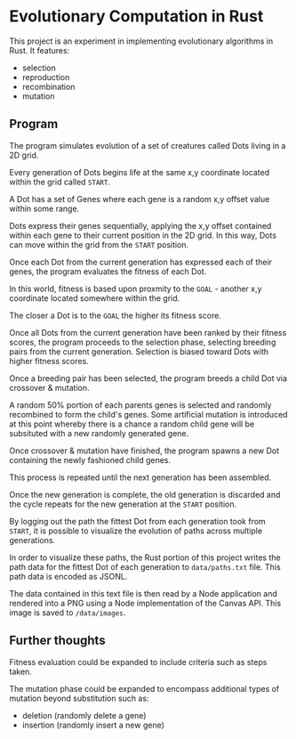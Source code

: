 # Evolutionary Computation in Rust

This project is an experiment in implementing evolutionary algorithms in Rust. It features:
- selection
- reproduction
- recombination
- mutation

## Program

The program simulates evolution of a set of creatures called Dots living in a 2D grid. 

Every generation of Dots begins life at the same x,y coordinate located within the grid called `START`.

A Dot has a set of Genes where each gene is a random x,y offset value within some range. 

Dots express their genes sequentially, applying the x,y offset contained within each gene to their current position in the 2D grid. In this way, Dots can move within the grid from the `START` position.

Once each Dot from the current generation has expressed each of their genes, the program evaluates the fitness of each Dot.

In this world, fitness is based upon proxmity to the `GOAL` - another x,y coordinate located somewhere within the grid. 

The closer a Dot is to the `GOAL` the higher its fitness score.

Once all Dots from the current generation have been ranked by their fitness scores, the program proceeds to the selection phase, selecting breeding pairs from the current generation. Selection is biased toward Dots with higher fitness scores.

Once a breeding pair has been selected, the program breeds a child Dot via crossover & mutation. 

A random 50% portion of each parents genes is selected and randomly recombined to form the child's genes. Some artificial mutation is introduced at this point whereby there is a chance a random child gene will be subsituted with a new randomly generated gene.

Once crossover & mutation have finished, the program spawns a new Dot containing the newly fashioned child genes. 

This process is repeated until the next generation has been assembled.

Once the new generation is complete, the old generation is discarded and the cycle repeats for the new generation at the `START` position.

By logging out the path the fittest Dot from each generation took from `START`, it is possible to visualize the evolution of paths across multiple generations.

In order to visualize these paths, the Rust portion of this project writes the path data for the fittest Dot of each generation to `data/paths.txt` file. This path data is encoded as JSONL.

The data contained in this text file is then read by a Node application and rendered into a PNG using a Node implementation of the Canvas API. This image is saved to `/data/images`.


## Further thoughts

Fitness evaluation could be expanded to include criteria such as steps taken.

The mutation phase could be expanded to encompass additional types of mutation beyond substitution such as:
- deletion (randomly delete a gene)
- insertion (randomly insert a new gene)
